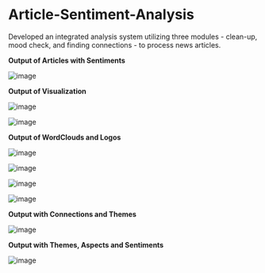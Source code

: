 # Article-Sentiment-Analysis
Developed an integrated analysis system utilizing three modules - clean-up, mood check, and finding connections - to process news articles.

**Output of Articles with Sentiments**

![image](https://github.com/Rkaayush04/Article-Sentiment-Analysis/assets/152067559/d815c963-d481-419d-9e63-03ca1e189420)


**Output of Visualization**

![image](https://github.com/Rkaayush04/Article-Sentiment-Analysis/assets/152067559/6ae3c015-a9f9-44fe-865f-20ba14677477)

![image](https://github.com/Rkaayush04/Article-Sentiment-Analysis/assets/152067559/dc3a9aa1-8320-4c94-be3f-5ecdd225c122)


**Output of WordClouds and Logos**

![image](https://github.com/Rkaayush04/Article-Sentiment-Analysis/assets/152067559/5daeeed9-6fb8-410f-8343-a83b84d79e13)


![image](https://github.com/Rkaayush04/Article-Sentiment-Analysis/assets/152067559/ad3f0824-76ee-4097-9c70-65803d493624)


![image](https://github.com/Rkaayush04/Article-Sentiment-Analysis/assets/152067559/dac82e7d-6383-4dc0-b3d8-1c07e342de23)


![image](https://github.com/Rkaayush04/Article-Sentiment-Analysis/assets/152067559/957c7e34-dafe-4b90-96a5-c7233f8d8fe9)


**Output with Connections and Themes**

![image](https://github.com/Rkaayush04/Article-Sentiment-Analysis/assets/152067559/7caf2276-dd60-4b87-a9f1-96ad14e4e46d)


**Output with Themes, Aspects and Sentiments**

![image](https://github.com/Rkaayush04/Article-Sentiment-Analysis/assets/152067559/79d3bf5c-a654-446f-a716-c782f624f812)
